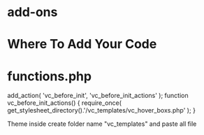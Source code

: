 # add-ons

# Where To Add Your Code

# functions.php

add_action( 'vc_before_init', 'vc_before_init_actions' );
function vc_before_init_actions() {
  require_once( get_stylesheet_directory().'/vc_templates/vc_hover_boxs.php' );
}

Theme inside create folder name "vc_templates" and paste all file
